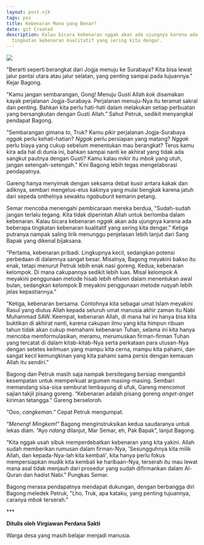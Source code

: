 ```yaml
---
layout: post.njk
tags: pos
title: Kebenaran Mana yang Benar?
date: git Created
description: Kalau bicara kebenaran nggak akan ada ujungnya karena ada beberapa
  tingkatan kebenaran kualitatif yang sering kita dengar.
---
```

![](/images/uploads/img_20230614_174717-1-.jpg)

<!--StartFragment-->

"Berarti seperti berangkat dari Jogja menuju ke Surabaya? Kita bisa lewat jalur pantai utara atau jalur selatan, yang penting sampai pada tujuannya." Kejar Bagong.

"Kamu jangan sembarangan, Gong! Menuju Gusti Allah *kok* disamakan kayak perjalanan Jogja-Surabaya. Perjalanan menuju-Nya itu teramat sakral dan penting. Bahkan kita perlu hati-hati dalam melakukan setiap perbuatan yang bersangkutan dengan Gusti Allah.” Sahut Petruk, sedikit menyangkal pendapat Bagong.

"Sembarangan gimana *to*, Truk? Kamu pikir perjalanan Jogja-Surabaya *nggak* perlu kehati-hatian? *Nggak* perlu persiapan yang matang? *Nggak* perlu biaya yang cukup sebelum menentukan mau berangkat? Terus kamu kira ada hal di dunia ini, bahkan sampai nanti ke akhirat yang tidak ada sangkut pautnya dengan Gusti? Kamu kalau mikir itu *mbok* yang utuh, jangan setengah-setengah." Kini Bagong lebih tegas mengelaborasi pendapatnya.

Gareng hanya menyimak dengan seksama debat kusir antara kakak dan adiknya, sembari mengelus-elus kakinya yang mulai bengkak karena jatuh dari sepeda onthelnya sewaktu *ngabuburit* kemarin petang. 

Semar mencoba menengahi pembicaraan mereka berdua, "Sudah-sudah jangan terlalu tegang. Kita tidak diperintah Allah untuk berlomba dalam kebenaran. Kalau bicara kebenaran *nggak* akan ada ujungnya karena ada beberapa tingkatan kebenaran kualitatif yang sering kita dengar.” Ketiga putranya nampak saling lirik menunggu penjelasan lebih lanjut dari Sang Bapak yang dikenal bijaksana.

“Pertama, kebenaran pribadi. Lingkupnya kecil, sedangkan potensi perbedaan di dalamnya sangat besar. Misalnya, Bagong meyakini bakso itu enak, tetapi menurut Petruk lebih enak nasi goreng. Kedua, kebenaran kelompok. Di mana cakupannya sedikit lebih luas. Misal kelompok A meyakini penggunaan metode hisab lebih efisien dalam menentukan awal bulan, sedangkan kelompok B meyakini penggunaan metode ruqyah lebih jelas kepastiannya.”

“Ketiga, kebenaran bersama. Contohnya kita sebagai umat Islam meyakini Rasul yang diutus Allah kepada seluruh umat manusia akhir zaman itu Nabi Muhammad SAW. Keempat, kebenaran Allah, di mana hal ini hanya bisa kita buktikan di akhirat nanti, karena cakupan ilmu yang kita himpun ribuan tahun tidak akan cukup memahami kebenaran Tuhan, selama ini kita hanya mencoba memformulasikan, meramu, merumuskan firman-firman Tuhan yang tercatat di dalam kitab-kitab-Nya serta perkataan para utusan-Nya dengan setetes keilmuan yang mampu kita cerna, mampu kita pahami, dan sangat kecil kemungkinan yang kita pahami sama persis dengan kemauan Allah itu sendiri.”

Bagong dan Petruk masih saja nampak bersitegang bersiap mengambil kesempatan untuk memperkuat argumen masing-masing. Sembari memandang sisa-sisa semburat lembayung di ufuk, Gareng mencomot sajian takjil pisang goreng. “Kebenaran adalah pisang goreng *anget-anget* kiriman tetangga.” Gareng berseloroh.

“Ooo, *cangkeman*.” Cepat Petruk mengumpat.

“*Meneng*! *Mingkem*!” Bagong menginstruksikan kedua saudaranya untuk lekas diam. “Ayo *ndang* dilanjut, Mar Semar, eh, Pak Bapak”, lanjut Bagong.

“Kita nggak usah sibuk memperdebatkan kebenaran yang kita yakini. Allah sudah memberikan rumusan dalam firman-Nya, 'Sesungguhnya kita milik Allah, dan kepada-Nya-lah kita kembali', kita hanya perlu fokus mempersiapkan mudik kita kembali ke haribaan-Nya, terserah itu mau lewat mana asal tidak menjauh dari prosedur yang sudah difirmankan dalam Al-Quran dan hadist Nabi.” Pungkas Semar.

Bagong merasa pendapatnya mendapat dukungan, dengan berbangga diri Bagong meledek Petruk, "Lho, Truk, apa kataku, yang penting tujuannya, caranya *mbok* terserah."

\*﻿\**

**D﻿itulis oleh Virgiawan Perdana Sakti**

W﻿arga desa yang masih belajar menjadi manusia.

<!--EndFragment-->